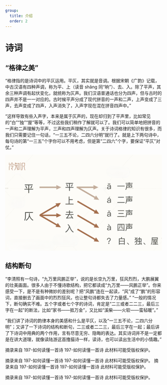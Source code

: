 ```yaml
---
group:
  title: 介绍
  order: 2
---
```


# 诗词

## “格律之美”


“格律指的是诗词中的平仄运用。平仄，其实就是音调。根据宋朝《广韵》记载，中古汉语有四种声调，称为平、上（读音 shǎng 同“晌”）、去、入。除了平声，其余三种声调有起伏变化，就统称为仄声。我们汉语普通话也分为四声，但与古时的四声并不是一一对应的。古时候平声分成了现代拼音的一声和二声，上声变成了三声，去声变成了四声，入声消失了，入声字现在混在拼音四声中。”

“这样导致有些入声字，本来是属于仄声的，现在却归到了平声里，比如常见的“白”“独”“屋”等等，不过这些我们稍作了解就可以了。我们可以简单地把拼音的一声和二声理解为平声，三声和四声理解为仄声。关于诗词格律的知识有很多，而我们只需要记住一句话，“一三五不论，二四六分明”就行了。就是上下两句诗中，每句诗的第“一三五”个字你可以不用考虑，但是第“二四六”个字，要保证“平仄”对仗。”

![](https://raw.githubusercontent.com/chuenwei0129/my-picgo-repo/master/me/IMG%20(2).png)

## 结构断句

“李清照有一句诗，“九万里风鹏正举”，说的是长空九万里，狂风烈烈，大鹏展翼的壮美画面。很多人由于不懂诗歌结构，把它都读成“九万里——风鹏正举”。你来感受一下，是不是有种微妙的差别呢？把“风鹏”连在一起读，“风”成了“鹏”的形容词，直接删去了画面中的烈烈狂风，也让整句诗都失去了力量感。”
“一般的情况下，断句确实不难。五个字或者七个字的诗词，肯定是“二三或者二二三，最后三字在一起”的断法，比如“家书——抵万金”，又比如“溪柴——火软——蛮毡暖”。”

“我们讲了诗词的韵律本身的美感和什么是平仄，以及“一三五不论，二四六分明”；又讲了一下诗词的结构和断句，二三或者二二三，最后三字在一起；最后讲了下诗词中用典的两个作用，言有尽意无穷、隐晦的表达。其实诗词并不是一定都是在讲大道理，就像读陆游这首撸猫诗一样，读诗，也可以读出生活中的小情趣。”

摘录来自
197-如何读懂一首诗
197-如何读懂一首诗
此材料可能受版权保护。

摘录来自
197-如何读懂一首诗
197-如何读懂一首诗
此材料可能受版权保护。
摘录来自
197-如何读懂一首诗
197-如何读懂一首诗
此材料可能受版权保护。

摘录来自
197-如何读懂一首诗
197-如何读懂一首诗
此材料可能受版权保护。

